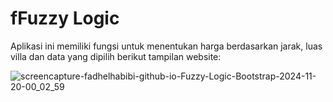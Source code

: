 # fFuzzy Logic

Aplikasi ini memiliki fungsi untuk menentukan harga berdasarkan jarak, luas villa dan data yang dipilih
berikut tampilan website:

![screencapture-fadhelhabibi-github-io-Fuzzy-Logic-Bootstrap-2024-11-20-00_02_59](https://github.com/user-attachments/assets/d2a31de4-8d1a-427e-82ab-880935d8295d)
